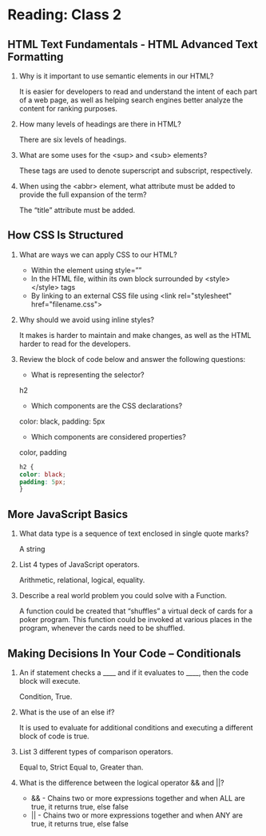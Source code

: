 # Reading: Class 2

## HTML Text Fundamentals - HTML Advanced Text Formatting

1. Why is it important to use semantic elements in our HTML?

   It is easier for developers to read and understand the intent of each part of a web page, as well as helping search engines better analyze the content for ranking purposes.

2. How many levels of headings are there in HTML?

   There are six levels of headings.

3. What are some uses for the \<sup> and \<sub> elements?

   These tags are used to denote superscript and subscript, respectively.

4. When using the \<abbr> element, what attribute must be added to provide the full expansion of the term?

   The “title” attribute must be added.

## How CSS Is Structured

1. What are ways we can apply CSS to our HTML?

   - Within the element using style=””
   - In the HTML file, within its own block surrounded by \<style> \</style> tags
   - By linking to an external CSS file using \<link rel="stylesheet" href="filename.css">

2. Why should we avoid using inline styles?

   It makes is harder to maintain and make changes, as well as the HTML harder to read for the developers.

3. Review the block of code below and answer the following questions:

   - What is representing the selector?

   h2

   - Which components are the CSS declarations?

   color: black, padding: 5px

   - Which components are considered properties?

   color, padding

   ```CSS
   h2 {
   color: black;
   padding: 5px;
   }
   ```

## More JavaScript Basics

1. What data type is a sequence of text enclosed in single quote marks?

   A string

2. List 4 types of JavaScript operators.

   Arithmetic, relational, logical, equality.

3. Describe a real world problem you could solve with a Function.

   A function could be created that “shuffles” a virtual deck of cards for a poker program. This function could be invoked at various places in the program, whenever the cards need to be shuffled.

## Making Decisions In Your Code – Conditionals

1. An if statement checks a \_\_\_\_ and if it evaluates to \_\_\_\_, then the code block will execute.

   Condition, True.

2. What is the use of an else if?

   It is used to evaluate for additional conditions and executing a different block of code is true.

3. List 3 different types of comparison operators.

   Equal to, Strict Equal to, Greater than.

4. What is the difference between the logical operator && and \|\|?

   - && - Chains two or more expressions together and when ALL are true, it returns true, else false
   - \|\| - Chains two or more expressions together and when ANY are true, it returns true, else false
